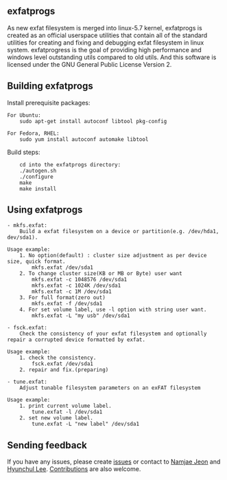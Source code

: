 
## exfatprogs
As new exfat filesystem is merged into linux-5.7 kernel, exfatprogs is
created as an official userspace utilities that contain all of the standard
utilities for creating and fixing and debugging exfat filesystem in linux
system. exfatprogress is the goal of providing high performance and windows
level outstanding utils compared to old utils. And this software is
licensed under the GNU General Public License Version 2.

## Building exfatprogs
Install prerequisite packages:
```
For Ubuntu:
    sudo apt-get install autoconf libtool pkg-config

For Fedora, RHEL:
    sudo yum install autoconf automake libtool
```

Build steps:
```
    cd into the exfatprogs directory:
    ./autogen.sh
    ./configure
    make
    make install
```

## Using exfatprogs
```
- mkfs.exfat:
    Build a exfat filesystem on a device or partition(e.g. /dev/hda1, dev/sda1).

Usage example:
    1. No option(default) : cluster size adjustment as per device size, quick format.
        mkfs.exfat /dev/sda1
    2. To change cluster size(KB or MB or Byte) user want
        mkfs.exfat -c 1048576 /dev/sda1
        mkfs.exfat -c 1024K /dev/sda1
        mkfs.exfat -c 1M /dev/sda1
    3. For full format(zero out)
        mkfs.exfat -f /dev/sda1
    4. For set volume label, use -l option with string user want.
        mkfs.exfat -L "my usb" /dev/sda1

- fsck.exfat:
    Check the consistency of your exfat filesystem and optionally repair a corrupted device formatted by exfat.

Usage example:
    1. check the consistency.
        fsck.exfat /dev/sda1
    2. repair and fix.(preparing)

- tune.exfat:
    Adjust tunable filesystem parameters on an exFAT filesystem

Usage example:
    1. print current volume label.
        tune.exfat -l /dev/sda1
    2. set new volume label.
        tune.exfat -L "new label" /dev/sda1
```

## Sending feedback
If you have any issues, please create [issues][1] or contact to [Namjae Jeon](mailto:linkinjeon@kernel.org) and
[Hyunchul Lee](mailto:hyc.lee@gmail.com).
[Contributions][2] are also welcome.

[1]: https://github.com/exfatprogs/exfatprogs/issues
[2]: https://github.com/exfatprogs/exfatprogs/pulls
